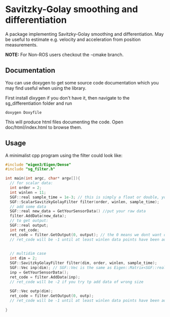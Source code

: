 # Savitzky-Golay smoothing and differentiation
A package implementing Savitzky-Golay smoothing and differentiation. May be useful to estimate e.g. velocity and acceleration from position measurements.

**NOTE:** For Non-ROS users checkout the -cmake branch.

## Documentation
You can use doxygen to get some source code documentation which you may find useful when using the library. 

First install dixygen if you don't have it, then navigate to the sg_differentiation folder and run
```
doxygen Doxyfile
```

This will produce html files documenting the code. Open doc/html/index.html to browse them. 

## Usage
A minimalist cpp program using the filter could look like:

```c++
#include "eigen3/Eigen/Dense"
#include "sg_filter.h"

int main(int argc, char* argv[]){
  // for scalar data:
  int order = 2;
  int winlen = 11;
  SGF::real sample_time = 1e-3; // this is simply a float or double, you can change it in the header sg_filter.h if yo u want
  SGF::ScalarSavitzkyGolayFilter filter(order, winlen, sample_time);
  // add some data
  SGF::real new_data = GetYourSensorData() //put your raw data
  filter.AddData(new_data);
  // to get output:
  SGF::real output;
  int ret_code;
  ret_code = filter.GetOutput(0, output); // the 0 means we dont want differntiation. Put 1 to differentiate once, etc
  // ret_code will be -1 until at least winlen data points have been added, then it will be 0
  
  
  // multidim case
  int dim = 2;
  SGF::SavitzkyGolayFilter filter(dim, order, winlen, sample_time);
  SGF::Vec inp(dim); // SGF::Vec is the same as Eigen::Matrix<SGF::real, Eigen::Dynamic, 1>
  inp = GetYourSensorData();
  ret_code = filter.AddData(inp);
  // ret_code will be -2 if you try tp add data of wrong size
  
  SGF::Vec outp(dim);
  ret_code = filter.GetOutput(0, outp);
  // ret_code will be -1 until at least winlen data points have been added, then it will be 0
   
}


```
